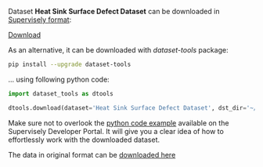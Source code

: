 Dataset **Heat Sink Surface Defect Dataset** can be downloaded in [Supervisely format](https://developer.supervisely.com/api-references/supervisely-annotation-json-format):

 [Download](https://assets.supervisely.com/supervisely-supervisely-assets-public/teams_storage/M/I/dH/Y56vem270lHlyv3UfxOMWyMY4Yxe0dI7Y1E1mipSj696QO7pDt1v1olOjyQBTqxeJkfADNY12i5NSLmYzwNXgU9wocRCmTLBd0W2z8XTTAK4vALD0cE6wdWzEknQ.tar)

As an alternative, it can be downloaded with *dataset-tools* package:
``` bash
pip install --upgrade dataset-tools
```

... using following python code:
``` python
import dataset_tools as dtools

dtools.download(dataset='Heat Sink Surface Defect Dataset', dst_dir='~/dataset-ninja/')
```
Make sure not to overlook the [python code example](https://developer.supervisely.com/getting-started/python-sdk-tutorials/iterate-over-a-local-project) available on the Supervisely Developer Portal. It will give you a clear idea of how to effortlessly work with the downloaded dataset.

The data in original format can be [downloaded here](https://www.kaggle.com/datasets/kaifengyang/heat-sink-surface-defect-dataset/download?datasetVersionNumber=1)